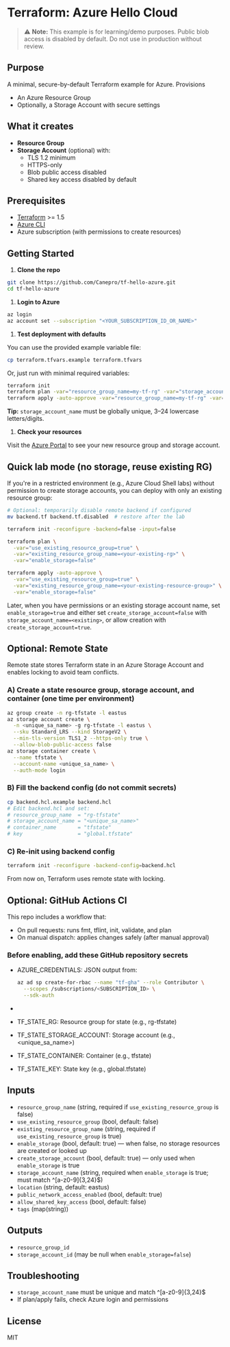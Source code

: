 
# Terraform: Azure Hello Cloud

> ⚠️ **Note:** This example is for learning/demo purposes. Public blob access is disabled by default. Do not use in production without review.


## Purpose

A minimal, secure-by-default Terraform example for Azure. Provisions

- An Azure Resource Group
- Optionally, a Storage Account with secure settings


## What it creates

- **Resource Group**
- **Storage Account** (optional) with:
  - TLS 1.2 minimum
  - HTTPS-only
  - Blob public access disabled
  - Shared key access disabled by default


## Prerequisites

- [Terraform](https://www.terraform.io/downloads.html) >= 1.5
- [Azure CLI](https://docs.microsoft.com/en-us/cli/azure/install-azure-cli)
- Azure subscription (with permissions to create resources)


## Getting Started

1. **Clone the repo**

  ```bash
  git clone https://github.com/Canepro/tf-hello-azure.git
  cd tf-hello-azure
  ```

1. **Login to Azure**

  ```bash
  az login
  az account set --subscription "<YOUR_SUBSCRIPTION_ID_OR_NAME>"
  ```

1. **Test deployment with defaults**

  You can use the provided example variable file:

  
  ```bash
  cp terraform.tfvars.example terraform.tfvars
  ```

  Or, just run with minimal required variables:

  
  ```bash
  terraform init
  terraform plan -var="resource_group_name=my-tf-rg" -var="storage_account_name=myuniquesa123"
  terraform apply -auto-approve -var="resource_group_name=my-tf-rg" -var="storage_account_name=myuniquesa123"
  ```

  **Tip:** `storage_account_name` must be globally unique, 3–24 lowercase letters/digits.

1. **Check your resources**

  Visit the [Azure Portal](https://portal.azure.com/) to see your new resource group and storage account.


## Quick lab mode (no storage, reuse existing RG)

If you're in a restricted environment (e.g., Azure Cloud Shell labs) without permission to create storage accounts, you can deploy with only an existing resource group:

```bash
# Optional: temporarily disable remote backend if configured
mv backend.tf backend.tf.disabled  # restore after the lab

terraform init -reconfigure -backend=false -input=false

terraform plan \
  -var="use_existing_resource_group=true" \
  -var="existing_resource_group_name=<your-existing-rg>" \
  -var="enable_storage=false"

terraform apply -auto-approve \
  -var="use_existing_resource_group=true" \
  -var="existing_resource_group_name=<your-existing-resource-group>" \
  -var="enable_storage=false"
```

Later, when you have permissions or an existing storage account name, set `enable_storage=true` and either set `create_storage_account=false` with `storage_account_name=<existing>`, or allow creation with `create_storage_account=true`.

## Optional: Remote State

Remote state stores Terraform state in an Azure Storage Account and enables locking to avoid team conflicts.

### A) Create a state resource group, storage account, and container (one time per environment)

```bash
az group create -n rg-tfstate -l eastus
az storage account create \
  -n <unique_sa_name> -g rg-tfstate -l eastus \
  --sku Standard_LRS --kind StorageV2 \
  --min-tls-version TLS1_2 --https-only true \
  --allow-blob-public-access false
az storage container create \
  --name tfstate \
  --account-name <unique_sa_name> \
  --auth-mode login
```

### B) Fill the backend config (do not commit secrets)

```bash
cp backend.hcl.example backend.hcl
# Edit backend.hcl and set:
# resource_group_name  = "rg-tfstate"
# storage_account_name = "<unique_sa_name>"
# container_name       = "tfstate"
# key                  = "global.tfstate"
```

### C) Re-init using backend config

```bash
terraform init -reconfigure -backend-config=backend.hcl
```

From now on, Terraform uses remote state with locking.


## Optional: GitHub Actions CI

This repo includes a workflow that:

- On pull requests: runs fmt, tflint, init, validate, and plan
- On manual dispatch: applies changes safely (after manual approval)

### Before enabling, add these GitHub repository secrets

- AZURE_CREDENTIALS: JSON output from:

  
  
  ```bash
  az ad sp create-for-rbac --name "tf-gha" --role Contributor \
    --scopes /subscriptions/<SUBSCRIPTION_ID> \
    --sdk-auth
  ```
-
- TF_STATE_RG: Resource group for state (e.g., rg-tfstate)
- TF_STATE_STORAGE_ACCOUNT: Storage account (e.g., <unique_sa_name>)
- TF_STATE_CONTAINER: Container (e.g., tfstate)
- TF_STATE_KEY: State key (e.g., global.tfstate)


## Inputs

- `resource_group_name` (string, required if `use_existing_resource_group` is false)
- `use_existing_resource_group` (bool, default: false)
- `existing_resource_group_name` (string, required if `use_existing_resource_group` is true)
- `enable_storage` (bool, default: true) — when false, no storage resources are created or looked up
- `create_storage_account` (bool, default: true) — only used when `enable_storage` is true
- `storage_account_name` (string, required when `enable_storage` is true; must match ^[a-z0-9]{3,24}$)
- `location` (string, default: eastus)
- `public_network_access_enabled` (bool, default: true)
- `allow_shared_key_access` (bool, default: false)
- `tags` (map(string))


## Outputs

- `resource_group_id`
- `storage_account_id` (may be null when `enable_storage=false`)


## Troubleshooting

- `storage_account_name` must be unique and match ^[a-z0-9]{3,24}$
- If plan/apply fails, check Azure login and permissions


## License

MIT
